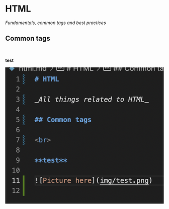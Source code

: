 # HTML

_Fundamentals, common tags and best practices_

## Common tags

<br>

**test**

![Picture here](img/code_sample.png)
